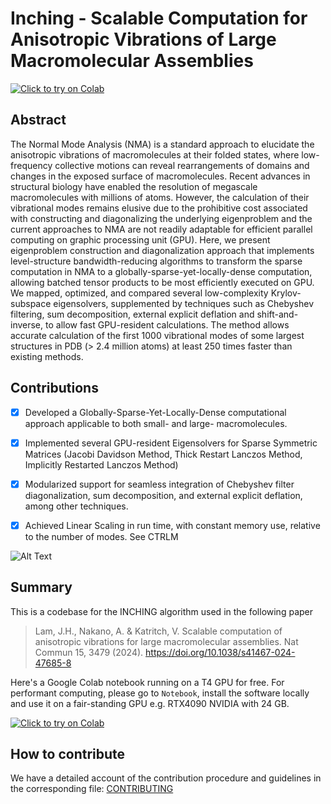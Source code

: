 # Inching - Scalable Computation for Anisotropic Vibrations of Large Macromolecular Assemblies
[![Click to try on Colab](https://colab.research.google.com/assets/colab-badge.svg)](https://colab.research.google.com/github/jhmlam/Inching/blob/main/GoogleColab/GoogleColab_Inching_v023_ReleaseOkay.ipynb)
## Abstract
The Normal Mode Analysis (NMA) is a standard approach to elucidate the anisotropic vibrations of macromolecules at their folded states, where low-frequency collective motions can reveal rearrangements of domains and changes in the exposed surface of macromolecules. Recent advances in structural biology have enabled the resolution of megascale macromolecules with millions of atoms. However, the calculation of their vibrational modes remains elusive due to the prohibitive cost associated with constructing and diagonalizing the underlying eigenproblem and the current approaches to NMA are not readily adaptable for efficient parallel computing on graphic processing unit (GPU). Here, we present eigenproblem construction and diagonalization approach that implements level-structure bandwidth-reducing algorithms to transform the sparse computation in NMA to a globally-sparse-yet-locally-dense computation, allowing batched tensor products to be most efficiently executed on GPU. We mapped, optimized, and compared several low-complexity Krylov-subspace eigensolvers, supplemented by techniques such as Chebyshev filtering, sum decomposition, external explicit deflation and shift-and-inverse, to allow fast GPU-resident calculations. The method allows accurate calculation of the first 1000 vibrational modes of some largest structures in PDB (> 2.4 million atoms) at least 250 times faster than existing methods.

## Contributions
- [x] Developed a Globally-Sparse-Yet-Locally-Dense computational approach applicable to both small- and large- macromolecules.
- [x] Implemented several GPU-resident Eigensolvers for Sparse Symmetric Matrices (Jacobi Davidson Method, Thick Restart Lanczos Method, Implicitly Restarted Lanczos Method)
- [x] Modularized support for seamless integration of Chebyshev filter diagonalization, sum decomposition, and external explicit deflation, among other techniques.
- [x] Achieved Linear Scaling in run time, with constant memory use, relative to the number of modes. See CTRLM



![Alt Text](/assets/Animation_Inching_3j3q_06.gif)



## Summary
This is a codebase for the INCHING algorithm used in the following paper

> Lam, J.H., Nakano, A. & Katritch, V. Scalable computation of anisotropic vibrations for large macromolecular assemblies. Nat Commun 15, 3479 (2024). https://doi.org/10.1038/s41467-024-47685-8

Here's a Google Colab notebook running on a T4 GPU for free. For performant computing, please go to `Notebook`, install the software locally and use it on a fair-standing GPU e.g. RTX4090 NVIDIA with 24 GB.

[![Click to try on Colab](https://colab.research.google.com/assets/colab-badge.svg)](https://colab.research.google.com/github/jhmlam/Inching/blob/main/GoogleColab/GoogleColab_Inching_v023_ReleaseOkay.ipynb)






## How to contribute

We have a detailed account of the contribution procedure and guidelines in the corresponding file: [CONTRIBUTING](CONTRIBUTING.md)





